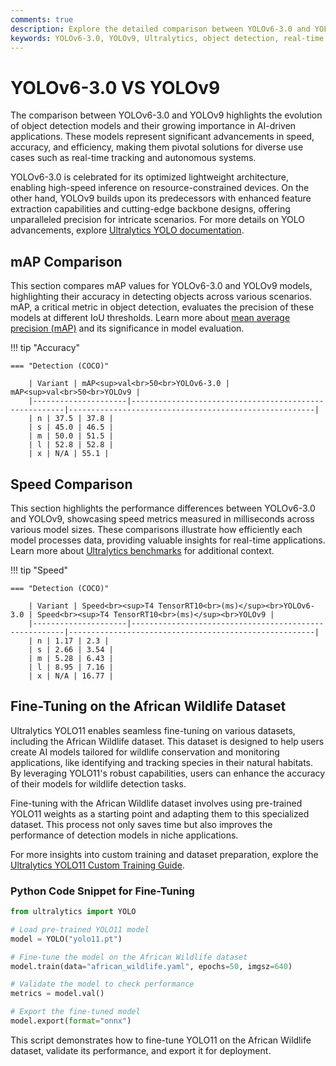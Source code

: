 ```yaml
---
comments: true
description: Explore the detailed comparison between YOLOv6-3.0 and YOLOv9, highlighting their performance, efficiency, and advancements in real-time object detection and computer vision. Learn how these models cater to edge AI applications with cutting-edge accuracy and speed optimizations.
keywords: YOLOv6-3.0, YOLOv9, Ultralytics, object detection, real-time AI, edge AI, computer vision, AI models, performance comparison
---
```


# YOLOv6-3.0 VS YOLOv9

The comparison between YOLOv6-3.0 and YOLOv9 highlights the evolution of object detection models and their growing importance in AI-driven applications. These models represent significant advancements in speed, accuracy, and efficiency, making them pivotal solutions for diverse use cases such as real-time tracking and autonomous systems.

YOLOv6-3.0 is celebrated for its optimized lightweight architecture, enabling high-speed inference on resource-constrained devices. On the other hand, YOLOv9 builds upon its predecessors with enhanced feature extraction capabilities and cutting-edge backbone designs, offering unparalleled precision for intricate scenarios. For more details on YOLO advancements, explore [Ultralytics YOLO documentation](https://docs.ultralytics.com/models/yolov8/).

## mAP Comparison

This section compares mAP values for YOLOv6-3.0 and YOLOv9 models, highlighting their accuracy in detecting objects across various scenarios. mAP, a critical metric in object detection, evaluates the precision of these models at different IoU thresholds. Learn more about [mean average precision (mAP)](https://www.ultralytics.com/glossary/mean-average-precision-map) and its significance in model evaluation.

!!! tip "Accuracy"

    === "Detection (COCO)"

    	| Variant | mAP<sup>val<br>50<br>YOLOv6-3.0 | mAP<sup>val<br>50<br>YOLOv9 |
    	|---------------------|-------------------------------------------------------|-------------------------------------------------------|
    	| n | 37.5 | 37.8 |
    	| s | 45.0 | 46.5 |
    	| m | 50.0 | 51.5 |
    	| l | 52.8 | 52.8 |
    	| x | N/A | 55.1 |


## Speed Comparison

This section highlights the performance differences between YOLOv6-3.0 and YOLOv9, showcasing speed metrics measured in milliseconds across various model sizes. These comparisons illustrate how efficiently each model processes data, providing valuable insights for real-time applications. Learn more about [Ultralytics benchmarks](https://docs.ultralytics.com/reference/utils/benchmarks/) for additional context.

!!! tip "Speed"

    === "Detection (COCO)"

    	| Variant | Speed<br><sup>T4 TensorRT10<br>(ms)</sup><br>YOLOv6-3.0 | Speed<br><sup>T4 TensorRT10<br>(ms)</sup><br>YOLOv9 |
    	|---------------------|-------------------------------------------------------|-------------------------------------------------------|
    	| n | 1.17 | 2.3 |
    	| s | 2.66 | 3.54 |
    	| m | 5.28 | 6.43 |
    	| l | 8.95 | 7.16 |
    	| x | N/A | 16.77 |

## Fine-Tuning on the African Wildlife Dataset

Ultralytics YOLO11 enables seamless fine-tuning on various datasets, including the African Wildlife dataset. This dataset is designed to help users create AI models tailored for wildlife conservation and monitoring applications, like identifying and tracking species in their natural habitats. By leveraging YOLO11's robust capabilities, users can enhance the accuracy of their models for wildlife detection tasks.

Fine-tuning with the African Wildlife dataset involves using pre-trained YOLO11 weights as a starting point and adapting them to this specialized dataset. This process not only saves time but also improves the performance of detection models in niche applications.

For more insights into custom training and dataset preparation, explore the [Ultralytics YOLO11 Custom Training Guide](https://docs.ultralytics.com/modes/train/).

### Python Code Snippet for Fine-Tuning

```python
from ultralytics import YOLO

# Load pre-trained YOLO11 model
model = YOLO("yolo11.pt")

# Fine-tune the model on the African Wildlife dataset
model.train(data="african_wildlife.yaml", epochs=50, imgsz=640)

# Validate the model to check performance
metrics = model.val()

# Export the fine-tuned model
model.export(format="onnx")
```

This script demonstrates how to fine-tune YOLO11 on the African Wildlife dataset, validate its performance, and export it for deployment.
